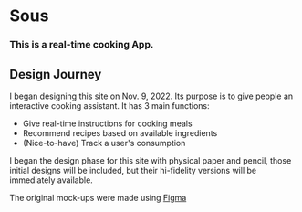 # Sous

### This is a real-time cooking App.



## Design Journey
I began designing this site on Nov. 9, 2022. Its purpose is to give
people an interactive cooking assistant. It has 3 main functions:
- Give real-time instructions for cooking meals
- Recommend recipes based on available ingredients
- (Nice-to-have) Track a user's consumption


I began the design phase for this site with physical paper and pencil,
those initial designs will be included, but their hi-fidelity versions
will be immediately available.

The original mock-ups were made using [Figma](https://www.figma.com/file/S9jxCpklGG6l3QX8RyApnB/Sous-next?node-id=1%3A2&t=MMw163raEzV4YjBH-1)